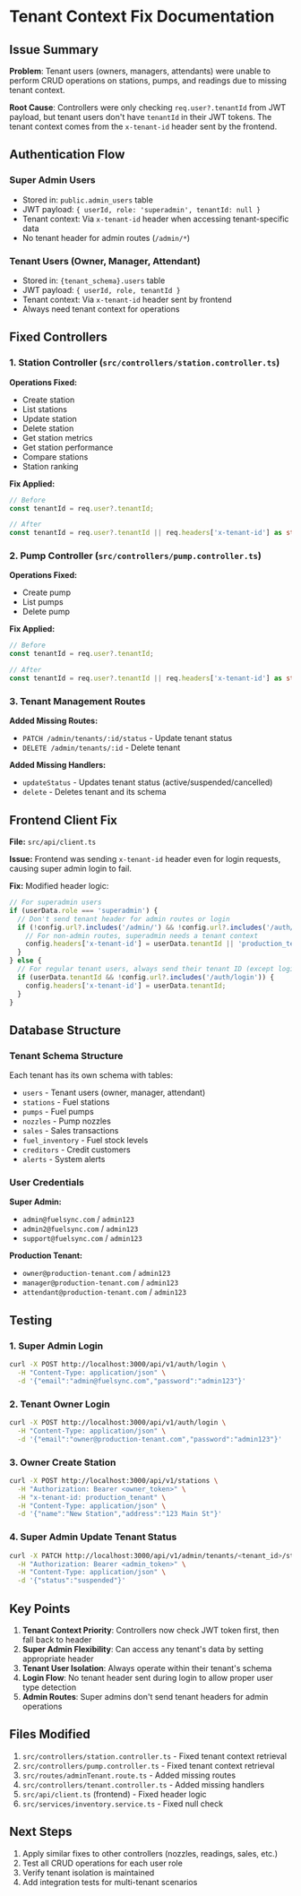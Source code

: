 # Tenant Context Fix Documentation

## Issue Summary

**Problem**: Tenant users (owners, managers, attendants) were unable to perform CRUD operations on stations, pumps, and readings due to missing tenant context.

**Root Cause**: Controllers were only checking `req.user?.tenantId` from JWT payload, but tenant users don't have `tenantId` in their JWT tokens. The tenant context comes from the `x-tenant-id` header sent by the frontend.

## Authentication Flow

### Super Admin Users
- Stored in: `public.admin_users` table
- JWT payload: `{ userId, role: 'superadmin', tenantId: null }`
- Tenant context: Via `x-tenant-id` header when accessing tenant-specific data
- No tenant header for admin routes (`/admin/*`)

### Tenant Users (Owner, Manager, Attendant)
- Stored in: `{tenant_schema}.users` table
- JWT payload: `{ userId, role, tenantId }`
- Tenant context: Via `x-tenant-id` header sent by frontend
- Always need tenant context for operations

## Fixed Controllers

### 1. Station Controller (`src/controllers/station.controller.ts`)
**Operations Fixed:**
- Create station
- List stations
- Update station
- Delete station
- Get station metrics
- Get station performance
- Compare stations
- Station ranking

**Fix Applied:**
```typescript
// Before
const tenantId = req.user?.tenantId;

// After
const tenantId = req.user?.tenantId || req.headers['x-tenant-id'] as string;
```

### 2. Pump Controller (`src/controllers/pump.controller.ts`)
**Operations Fixed:**
- Create pump
- List pumps
- Delete pump

**Fix Applied:**
```typescript
// Before
const tenantId = req.user?.tenantId;

// After
const tenantId = req.user?.tenantId || req.headers['x-tenant-id'] as string;
```

### 3. Tenant Management Routes
**Added Missing Routes:**
- `PATCH /admin/tenants/:id/status` - Update tenant status
- `DELETE /admin/tenants/:id` - Delete tenant

**Added Missing Handlers:**
- `updateStatus` - Updates tenant status (active/suspended/cancelled)
- `delete` - Deletes tenant and its schema

## Frontend Client Fix

**File:** `src/api/client.ts`

**Issue:** Frontend was sending `x-tenant-id` header even for login requests, causing super admin login to fail.

**Fix:** Modified header logic:
```typescript
// For superadmin users
if (userData.role === 'superadmin') {
  // Don't send tenant header for admin routes or login
  if (!config.url?.includes('/admin/') && !config.url?.includes('/auth/login')) {
    // For non-admin routes, superadmin needs a tenant context
    config.headers['x-tenant-id'] = userData.tenantId || 'production_tenant';
  }
} else {
  // For regular tenant users, always send their tenant ID (except login)
  if (userData.tenantId && !config.url?.includes('/auth/login')) {
    config.headers['x-tenant-id'] = userData.tenantId;
  }
}
```

## Database Structure

### Tenant Schema Structure
Each tenant has its own schema with tables:
- `users` - Tenant users (owner, manager, attendant)
- `stations` - Fuel stations
- `pumps` - Fuel pumps
- `nozzles` - Pump nozzles
- `sales` - Sales transactions
- `fuel_inventory` - Fuel stock levels
- `creditors` - Credit customers
- `alerts` - System alerts

### User Credentials
**Super Admin:**
- `admin@fuelsync.com` / `admin123`
- `admin2@fuelsync.com` / `admin123`
- `support@fuelsync.com` / `admin123`

**Production Tenant:**
- `owner@production-tenant.com` / `admin123`
- `manager@production-tenant.com` / `admin123`
- `attendant@production-tenant.com` / `admin123`

## Testing

### 1. Super Admin Login
```bash
curl -X POST http://localhost:3000/api/v1/auth/login \
  -H "Content-Type: application/json" \
  -d '{"email":"admin@fuelsync.com","password":"admin123"}'
```

### 2. Tenant Owner Login
```bash
curl -X POST http://localhost:3000/api/v1/auth/login \
  -H "Content-Type: application/json" \
  -d '{"email":"owner@production-tenant.com","password":"admin123"}'
```

### 3. Owner Create Station
```bash
curl -X POST http://localhost:3000/api/v1/stations \
  -H "Authorization: Bearer <owner_token>" \
  -H "x-tenant-id: production_tenant" \
  -H "Content-Type: application/json" \
  -d '{"name":"New Station","address":"123 Main St"}'
```

### 4. Super Admin Update Tenant Status
```bash
curl -X PATCH http://localhost:3000/api/v1/admin/tenants/<tenant_id>/status \
  -H "Authorization: Bearer <admin_token>" \
  -H "Content-Type: application/json" \
  -d '{"status":"suspended"}'
```

## Key Points

1. **Tenant Context Priority**: Controllers now check JWT token first, then fall back to header
2. **Super Admin Flexibility**: Can access any tenant's data by setting appropriate header
3. **Tenant User Isolation**: Always operate within their tenant's schema
4. **Login Flow**: No tenant header sent during login to allow proper user type detection
5. **Admin Routes**: Super admins don't send tenant headers for admin operations

## Files Modified

1. `src/controllers/station.controller.ts` - Fixed tenant context retrieval
2. `src/controllers/pump.controller.ts` - Fixed tenant context retrieval  
3. `src/routes/adminTenant.route.ts` - Added missing routes
4. `src/controllers/tenant.controller.ts` - Added missing handlers
5. `src/api/client.ts` (frontend) - Fixed header logic
6. `src/services/inventory.service.ts` - Fixed null check

## Next Steps

1. Apply similar fixes to other controllers (nozzles, readings, sales, etc.)
2. Test all CRUD operations for each user role
3. Verify tenant isolation is maintained
4. Add integration tests for multi-tenant scenarios